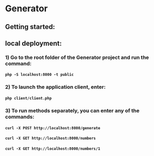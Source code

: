 # Generator

## Getting started:

## local deployment:

### 1) Go to the root folder of the Generator project and run the command: 
#### `php -S localhost:8000 -t public`
### 2) To launch the application client, enter:
#### `php client/client.php`
### 3) To run methods separately, you can enter any of the commands:
#### `curl -X POST http://localhost:8000/generate`
#### `curl -X GET http://localhost:8000/numbers`
#### `curl -X GET http://localhost:8000/numbers/1`
